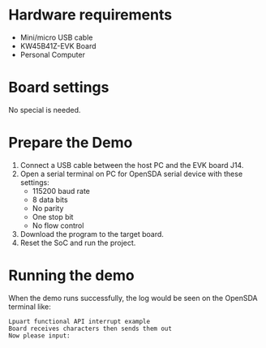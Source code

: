 Hardware requirements
=====================
- Mini/micro USB cable
- KW45B41Z-EVK Board
- Personal Computer

Board settings
============
No special is needed.

Prepare the Demo
===============
1. Connect a USB cable between the host PC and the EVK board J14.
2. Open a serial terminal on PC for OpenSDA serial device with these settings:
   - 115200 baud rate
   - 8 data bits
   - No parity
   - One stop bit
   - No flow control
3. Download the program to the target board.
4. Reset the SoC and run the project.

Running the demo
===============
When the demo runs successfully, the log would be seen on the OpenSDA terminal like:

~~~~~~~~~~~~~~~~~~~~~~~~~~~~~~~~~~~~~~~~~
Lpuart functional API interrupt example
Board receives characters then sends them out
Now please input:
~~~~~~~~~~~~~~~~~~~~~~~~~~~~~~~~~~~~~~~~~
